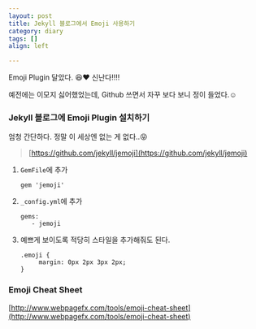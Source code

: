 ```yaml
---
layout: post
title: Jekyll 블로그에서 Emoji 사용하기
category: diary
tags: []
align: left

---
```


Emoji Plugin 달았다.
:laughing::heart: 신난다:bangbang::bangbang:

예전에는 이모지 싫어했었는데, Github 쓰면서 자꾸 보다 보니 정이 들었다.:relaxed:

<!-- more -->


### Jekyll 블로그에 Emoji Plugin 설치하기
엄청 간단하다. 정말 이 세상엔 없는 게 없다..:stuck_out_tongue_closed_eyes:
> [https://github.com/jekyll/jemoji](https://github.com/jekyll/jemoji)



1. `GemFile`에 추가

   ```
   gem 'jemoji'
   ```
2. `_config.yml`에 추가

   ```
   gems:
      - jemoji
   ```
3. 예쁘게 보이도록 적당히 스타일을 추가해줘도 된다.

   ```
   .emoji {
        margin: 0px 2px 3px 2px;
   }
   ```

### Emoji Cheat Sheet
[http://www.webpagefx.com/tools/emoji-cheat-sheet](http://www.webpagefx.com/tools/emoji-cheat-sheet)